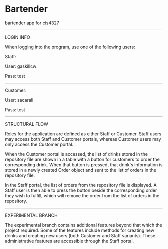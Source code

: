 # Bartender
bartender app for cis4327

----------------------------------------------------------------
LOGIN INFO

When logging into the program, use one of the following users:

Staff:

User: gaskillcw

Pass: test

--------------------------

Customer:

User: sacarali

Pass: test

----------------------------------------------------------------
STRUCTURAL FLOW

Roles for the application are defined as either Staff or Customer. 
Staff users may access both Staff and Customer portals, 
whereas Customer users may only access the Customer portal.

When the Customer portal is accessed, the list of drinks stored
in the repository file are shown in a table with a button for
customers to order the corresponding drink.
When that button is pressed, that drink's information is stored 
in a newly created Order object and sent to the list of orders
in the repository file.

In the Staff portal, the list of orders from the repository file
is displayed. A Staff user is then able to press the button beside
the corresponding order they wish to fulfill, which will remove the
order from the list of orders in the repository.

---------------------------------------------------------------
EXPERIMENTAL BRANCH

The experimental branch contains additional features beyond that
which the project required. Some of the features include methods
for creating new drinks and creating new users (both Customer and
Staff variants). These administrative features are accessible
through the Staff portal.


